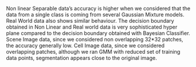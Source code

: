 Non linear Separable data’s accuracy is higher when we considered that the data from a single
class is coming from several Gaussian Mixture models.
Real World data also shows similar behaviour.
The decision boundary obtained in Non Linear and Real world data is very sophisticated hyper
plane compared to the decision boundary obtained with Bayesian Classifier.
Scene Image data, since we considered non overlapping 32*32 patches, the accuracy generally
low.
Cell Image data, since we considered overlapping patches, although we ran GMM with reduced
set of training data points, segmentation appears close to the original image.
